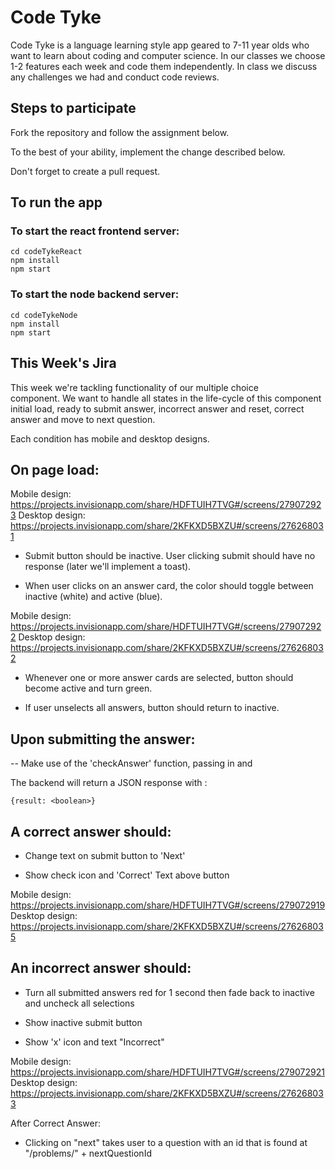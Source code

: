 # Code Tyke

Code Tyke is a language learning style app geared to 7-11 year olds who want to
learn about coding and computer science. In our classes we choose 1-2 features
each week and code them independently. In class we discuss any challenges we had
and conduct code reviews.

## Steps to participate

Fork the repository and follow the assignment below.

To the best of your ability, implement the change described below.

Don't forget to create a pull request.

## To run the app

### To start the react frontend server:
```
cd codeTykeReact
npm install
npm start
```
### To start the node backend server:
```
cd codeTykeNode
npm install
npm start
```

## This Week's Jira

This week we're tackling functionality of our multiple choice component. We want to handle all states in the life-cycle of this component initial load, ready to submit answer, incorrect answer and reset, correct answer and move to next question. 

Each condition has mobile and desktop designs. 

## On page load: 

Mobile design: https://projects.invisionapp.com/share/HDFTUIH7TVG#/screens/279072923
Desktop design: https://projects.invisionapp.com/share/2KFKXD5BXZU#/screens/276268031
  
- Submit button should be inactive. User clicking submit should have no response (later we'll implement a toast). 

- When user clicks on an answer card, the color should toggle between inactive (white) and active (blue). 

Mobile design: https://projects.invisionapp.com/share/HDFTUIH7TVG#/screens/279072922
Desktop design: https://projects.invisionapp.com/share/2KFKXD5BXZU#/screens/276268032

- Whenever one or more answer cards are selected, button should become active and turn green. 

- If user unselects all answers, button should return to inactive. 

## Upon submitting the answer:

-- Make use of the 'checkAnswer' function, passing in <questionId> and <checkboxStatus>
  
The backend will return a JSON response with :
```
{result: <boolean>}
```
## A correct answer should:

- Change text on submit button to 'Next'

- Show check icon and 'Correct' Text above button 

Mobile design: https://projects.invisionapp.com/share/HDFTUIH7TVG#/screens/279072919
Desktop design: https://projects.invisionapp.com/share/2KFKXD5BXZU#/screens/276268035

## An incorrect answer should: 

- Turn all submitted answers red for 1 second then fade back to inactive and uncheck all selections

- Show inactive submit button

- Show 'x' icon and text "Incorrect"

Mobile design: https://projects.invisionapp.com/share/HDFTUIH7TVG#/screens/279072921
Desktop design: https://projects.invisionapp.com/share/2KFKXD5BXZU#/screens/276268033

After Correct Answer:

- Clicking on "next" takes user to a question with an id that is found at "/problems/" + nextQuestionId
